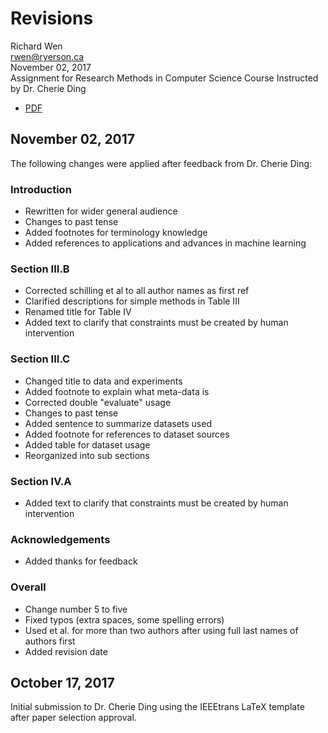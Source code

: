 # Revisions

Richard Wen  
rwen@ryerson.ca      
November 02, 2017  
Assignment for Research Methods in Computer Science Course 
Instructed by Dr. Cherie Ding  

- [PDF](https://github.com/rrwen/assign-rmcs-litreview/blob/master/wen2017_reviewparamoptml.pdf)

## November 02, 2017

The following changes were applied after feedback from Dr. Cherie Ding:

### Introduction

- Rewritten for wider general audience
- Changes to past tense
- Added footnotes for terminology knowledge
- Added references to applications and advances in machine learning

### Section III.B

- Corrected schilling et al to all author names as first ref
- Clarified descriptions for simple methods in Table III
- Renamed title for Table IV
- Added text to clarify that constraints must be created by human intervention

### Section III.C

- Changed title to data and experiments
- Added footnote to explain what meta-data is
- Corrected double "evaluate" usage
- Changes to past tense
- Added sentence to summarize datasets used
- Added footnote for references to dataset sources
- Added table for dataset usage
- Reorganized into sub sections

### Section IV.A

- Added text to clarify that constraints must be created by human intervention

### Acknowledgements

- Added thanks for feedback

### Overall

- Change number 5 to five
- Fixed typos (extra spaces, some spelling errors)
- Used et al. for more than two authors after using full last names of authors first
- Added revision date

## October 17, 2017

Initial submission to Dr. Cherie Ding using the IEEEtrans LaTeX template after paper selection approval.
